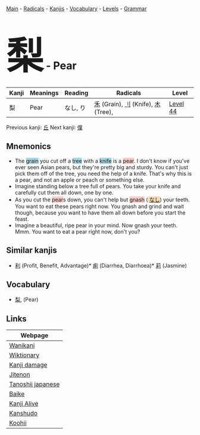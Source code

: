 <style> bigfont {font-size: 100px}</style>
[Main](../README.md) -
[Radicals](../radicals.md) -
[Kanjis](../kanjis.md) -
[Vocabulary](../vocabulary.md) -
[Levels](../levels.md) -
[Grammar](../grammar.md)
# <bigfont> 梨</bigfont> - Pear 

| Kanji | Meanings | Reading | Radicals | Level |
| --- | --- | --- | --- | --- |
| 梨 | Pear | なし, り | [禾](../radicals/禾.md) (Grain), [刂](../radicals/刂.md) (Knife), [木](../radicals/木.md) (Tree),  | [Level 44](../levels/wk_level44.md) |

Previous kanji: [丘](丘.md) Next kanji: [僕](僕.md) 

## Mnemonics
 * The <span style="background-color:#ADD8E6"> grain</span> you cut off a <span style="background-color:#ADD8E6"> tree</span> with a <span style="background-color:#ADD8E6"> knife</span> is a <span style="background-color:#ffcccb"> pear</span>. I don't know if you've ever seen Asian pears, but they're pretty big and sturdy. You can't just pick them off of the tree, you need the help of a knife. That's why this is a pear, and not an apple or peach or something else.
* Imagine standing below a tree full of pears. You take your knife and carefully cut them all down, one by one.
* As you cut the <span style="background-color:#ffcccb"> pear</span>s down, you can't help but <span style="background-color:#ffcccb"> gnash</span> (<span style="background-color:#fed8b1"> [なし](https://jisho.org/search/なし)</span>) your teeth. You want to eat these pears right now. You gnash and grind and wait though, because you want to have them all down before you start the feast.
* Imagine a beautiful, ripe pear in your mind. Now gnash your teeth. Mmm. You want to eat a pear right now, don't you?


## Similar kanjis
 * [利](利.md) (Profit, Benefit, Advantage)* [痢](痢.md) (Diarrhea, Diarrhoea)* [莉](莉.md) (Jasmine)


## Vocabulary
 * [梨](../vocabulary/梨.md), (Pear)



## Links 

| Webpage |
| --- |
| [Wanikani          ](https://www.wanikani.com/kanji/梨) |
| [Wiktionary        ](https://en.wiktionary.org/wiki/梨) |
| [Kanji damage      ](http://www.kanjidamage.com/kanji/search?utf8=✓&q=梨) |
| [Jitenon           ](https://jitenon.com/kanji/梨) |
| [Tanoshii japanese ](https://www.tanoshiijapanese.com/dictionary/kanji.cfm?k=梨) |
| [Baike             ](https://baike.baidu.com/item/梨) |
| [Kanji Alive       ](https://app.kanjialive.com/梨) |
| [Kanshudo          ](https://www.kanshudo.com/searchmn?q=梨) |
| [Koohii            ](https://kanji.koohii.com/study/kanji/梨) |
